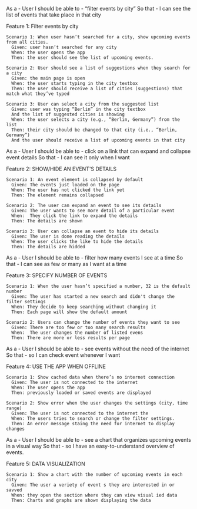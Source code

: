 As a - User
I should be able to - “filter events by city”
So that - I can see the list of events that take place in that city 
  
  Feature 1: Filter events by city

    Scenario 1: When user hasn’t searched for a city, show upcoming events from all cities.
      Given: user hasn’t searched for any city
      When: the user opens the app
      Then: the user should see the list of upcoming events.

    Scenario 2: User should see a list of suggestions when they search for a city
      Given: the main page is open
      When: the user starts typing in the city textbox
      Then: the user should receive a list of cities (suggestions) that match what they’ve typed

    Scenario 3: User can select a city from the suggested list
      Given: user was typing “Berlin” in the city textbox
      And the list of suggested cities is showing
      When: the user selects a city (e.g., “Berlin, Germany”) from the list
      Then: their city should be changed to that city (i.e., “Berlin, Germany”)
      And the user should receive a list of upcoming events in that city  

As a - User
I should be able to - click on a link that can expand and collapse event details
So that - I can see it only when I want

  Feature 2: SHOW/HIDE AN EVENT'S DETAILS

    Scenario 1: An event element is collapsed by default
      Given: The events just loaded on the page
      When: The user has not clicked the link yet
      Then: The element remains collapsed

    Scenario 2: The user can expand an event to see its details
      Given: The user wants to see more detail of a particular event
      When:  They click the link to expand the details
      Then: The details are shown

    Scenario 3: User can collapse an event to hide its details
      Given: The user is done reading the details
      When: The user clicks the like to hide the details
      Then: The details are hidded

As a - User
I should be able to - filter how many events I see at a time
So that - I can see as few or many as I want at a time

  Feature 3: SPECIFY NUMBER OF EVENTS

    Scenario 1: When the user hasn’t specified a number, 32 is the default number
      Given: The user has started a new search and didn't change the filter settings
      When: They decide to keep searching without changing it
      Then: Each page will show the default amount

    Scenario 2: Users can change the number of events they want to see
      Given: There are too few or too many search results
      When:  The user changes the number of listed evens
      Then: There are more or less results per page

As a - User
I should be able to - see events without the need of the internet
So that - so I can check event whenever I want

  Feature 4: USE THE APP WHEN OFFLINE

    Scenario 1: Show cached data when there’s no internet connection
      Given: The user is not connected to the internet
      When: The user opens the app
      Then: previously loaded or saved events are displayed

    Scenario 2: Show error when the user changes the settings (city, time range)
      Given: The user is not connected to the internet the 
      When: The users tries to search or change the filter settings.
      Then: An error message staing the need for internet to display changes

As a - User
I should be able to - see a chart that organizes upcoming events in a visual way
So that - so I have an easy-to-understand overview of events.

  Feature 5: DATA VISUALIZATION

    Scenario 1: Show a chart with the number of upcoming events in each city
      Given: The user a veriety of event s they are interested in or savved
      When: they open the section where they can view visual ied data
      Then: Charts and graphs are shown displaying the data
